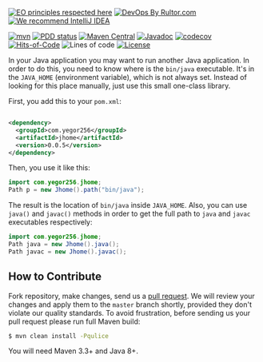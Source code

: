 [![EO principles respected here](https://www.elegantobjects.org/badge.svg)](https://www.elegantobjects.org)
[![DevOps By Rultor.com](http://www.rultor.com/b/yegor256/jhome)](http://www.rultor.com/p/yegor256/jhome)
[![We recommend IntelliJ IDEA](https://www.elegantobjects.org/intellij-idea.svg)](https://www.jetbrains.com/idea/)

[![mvn](https://github.com/yegor256/jhome/actions/workflows/mvn.yml/badge.svg)](https://github.com/yegor256/jhome/actions/workflows/mvn.yml)
[![PDD status](http://www.0pdd.com/svg?name=yegor256/jhome)](http://www.0pdd.com/p?name=yegor256/jhome)
[![Maven Central](https://img.shields.io/maven-central/v/com.yegor256/jhome.svg)](https://maven-badges.herokuapp.com/maven-central/com.yegor256/jhome)
[![Javadoc](http://www.javadoc.io/badge/com.yegor256/jhome.svg)](http://www.javadoc.io/doc/com.yegor256/jhome)
[![codecov](https://codecov.io/gh/yegor256/jhome/branch/master/graph/badge.svg)](https://codecov.io/gh/yegor256/jhome)
[![Hits-of-Code](https://hitsofcode.com/github/yegor256/jhome)](https://hitsofcode.com/view/github/yegor256/jhome)
![Lines of code](https://img.shields.io/tokei/lines/github/yegor256/jhome)
[![License](https://img.shields.io/badge/license-MIT-green.svg)](https://github.com/yegor256/jhome/blob/master/LICENSE.txt)

In your Java application you may want to run another Java application.
In order to do this, you need to know where is the `bin/java` executable.
It's in the `JAVA_HOME` (environment variable), which is not always set.
Instead of looking for this place manually, just use this small one-class
library.

First, you add this to your `pom.xml`:

```xml

<dependency>
  <groupId>com.yegor256</groupId>
  <artifactId>jhome</artifactId>
  <version>0.0.5</version>
</dependency>
```

Then, you use it like this:

```java
import com.yegor256.jhome;
Path p = new Jhome().path("bin/java");
```

The result is the location of `bin/java` inside `JAVA_HOME`.
Also, you can use `java()` and `javac()` methods in order to get the full path
to `java` and `javac` executables respectively:

```java
import com.yegor256.jhome;
Path java = new Jhome().java();
Path javac = new Jhome().javac();
```

## How to Contribute

Fork repository, make changes, send us
a [pull request](https://www.yegor256.com/2014/04/15/github-guidelines.html).
We will review your changes and apply them to the `master` branch shortly,
provided they don't violate our quality standards. To avoid frustration,
before sending us your pull request please run full Maven build:

```bash
$ mvn clean install -Pqulice
```

You will need Maven 3.3+ and Java 8+.
